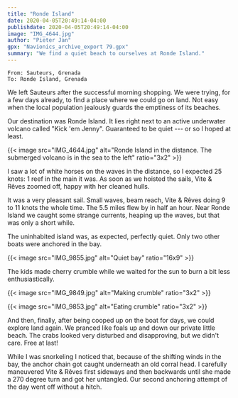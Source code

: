 ```yaml
---
title: "Ronde Island"
date: 2020-04-05T20:49:14-04:00
publishdate: 2020-04-05T20:49:14-04:00
image: "IMG_4644.jpg"
author: "Pieter Jan"
gpx: "Navionics_archive_export 79.gpx"
summary: "We find a quiet beach to ourselves at Ronde Island."
---
```


`From: Sauteurs, Grenada`<br/>
`To: Ronde Island, Grenada`

We left Sauteurs after the successful morning shopping. We were trying, for a few days already, to find a place where we could go on land. Not easy when the local population jealously guards the emptiness of its beaches.

Our destination was Ronde Island. It lies right next to an active underwater volcano called "Kick 'em Jenny". Guaranteed to be quiet --- or so I hoped at least.

{{< image src="IMG_4644.jpg" alt="Ronde Island in the distance. The submerged volcano is in the sea to the left" ratio="3x2" >}}

I saw a lot of white horses on the waves in the distance, so I expected 25 knots: 1 reef in the main it was. As soon as we hoisted the sails, Vite & Rêves zoomed off, happy with her cleaned hulls.

It was a very pleasant sail. Small waves, beam reach, Vite & Rêves doing 9 to 11 knots the whole time. The 5.5 miles flew by in half an hour. Near Ronde Island we caught some strange currents, heaping up the waves, but that was only a short while.

The uninhabited island was, as expected, perfectly quiet. Only two other boats were anchored in the bay.

{{< image src="IMG_9855.jpg" alt="Quiet bay" ratio="16x9" >}}

The kids made cherry crumble while we waited for the sun to burn a bit less enthusiastically.

{{< image src="IMG_9849.jpg" alt="Making crumble" ratio="3x2" >}}

{{< image src="IMG_9853.jpg" alt="Eating crumble" ratio="3x2" >}}

And then, finally, after being cooped up on the boat for days, we could explore land again. We pranced like foals up and down our private little beach. The crabs looked very disturbed and disapproving, but we didn't care. Free at last!

While I was snorkeling I noticed that, because of the shifting winds in the bay, the anchor chain got caught underneath an old corral head. I carefully maneuvered Vite & Rêves first sideways and then backwards until she made a 270 degree turn and got her untangled. Our second anchoring attempt of the day went off without a hitch.
